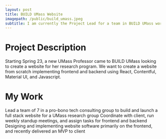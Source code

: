 ```yaml
---
layout: post
title: BUILD UMass Website
imagepath: /public/build_umass.jpeg
subtitle: I am currently the Project Lead for a team in BUILD UMass working on building a website for a UMass Professor's research group.
---
```


# Project Description #
Starting Spring 23, a new UMass Professor came to BUILD UMass looking to create a website for her research program. We want to create a website from scratch implementing frontend and backend using React, Contentful, Material UI, and Javascript. 

# My Work #
Lead a team of 7 in a pro-bono tech consulting group to build and launch a full stack website for a UMass research group
Coordinate with client, run weekly standup meetings, and assign tasks for frontend and backend
Designing and implementing website software primarily on the frontend, and recently delivered an MVP to client
